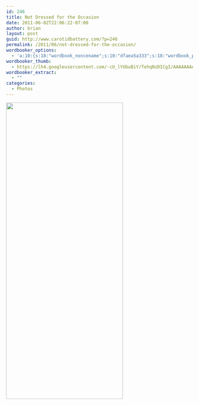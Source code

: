 ```yaml
---
id: 246
title: Not Dressed for the Occasion
date: 2011-06-02T22:06:22-07:00
author: brian
layout: post
guid: http://www.carotidbattery.com/?p=246
permalink: /2011/06/not-dressed-for-the-occasion/
wordbooker_options:
  - 'a:10:{s:18:"wordbook_noncename";s:10:"dfaea5a333";s:18:"wordbook_page_post";s:4:"-100";s:18:"wordbook_orandpage";s:1:"2";s:23:"wordbook_default_author";s:1:"2";s:23:"wordbook_extract_length";s:3:"256";s:19:"wordbook_actionlink";s:3:"300";s:26:"wordbooker_publish_default";s:2:"on";s:18:"wordbook_attribute";s:31:"Posted a new post on their blog";s:29:"wordbooker_status_update_text";s:35:": New blog post :  %title% - %link%";s:20:"wordbook_comment_get";s:2:"on";}'
wordbooker_thumb:
  - https://lh4.googleusercontent.com/-cU_lYUbuBiY/TehqNzDICgI/AAAAAAAAJqs/nUS0gQ5n6R0/s800/IMG_20110602_170735_stitch2.jpg
wordbooker_extract:
  - ""
categories:
  - Photos
---
```

<img class="aligncenter" title="Not Dressed for the Occasion" src="https://i2.wp.com/lh4.googleusercontent.com/-cU_lYUbuBiY/TehqNzDICgI/AAAAAAAAJqs/nUS0gQ5n6R0/s800/IMG_20110602_170735_stitch2.jpg?resize=315%2C800&#038;ssl=1" alt="" width="315" height="800" data-recalc-dims="1" />